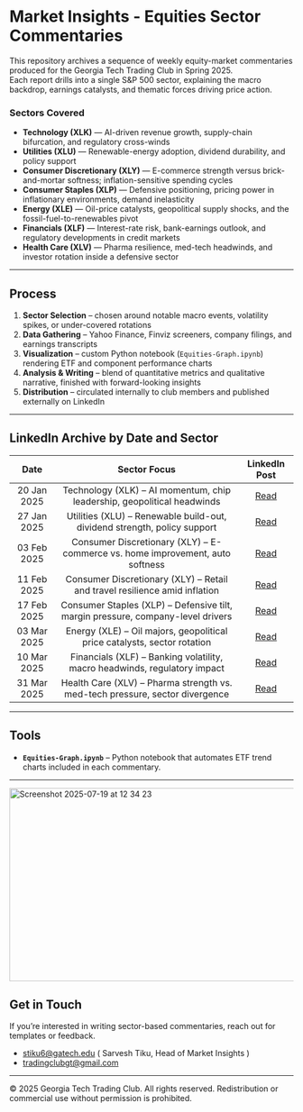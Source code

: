 # Market Insights - Equities Sector Commentaries

This repository archives a sequence of weekly equity-market commentaries produced for the Georgia Tech Trading Club in Spring 2025.  
Each report drills into a single S&P 500 sector, explaining the macro backdrop, earnings catalysts, and thematic forces driving price action.

### Sectors Covered

- **Technology (XLK)** — AI-driven revenue growth, supply-chain bifurcation, and regulatory cross-winds  
- **Utilities (XLU)** — Renewable-energy adoption, dividend durability, and policy support  
- **Consumer Discretionary (XLY)** — E-commerce strength versus brick-and-mortar softness; inflation-sensitive spending cycles  
- **Consumer Staples (XLP)** — Defensive positioning, pricing power in inflationary environments, demand inelasticity  
- **Energy (XLE)** — Oil-price catalysts, geopolitical supply shocks, and the fossil-fuel-to-renewables pivot  
- **Financials (XLF)** — Interest-rate risk, bank-earnings outlook, and regulatory developments in credit markets  
- **Health Care (XLV)** — Pharma resilience, med-tech headwinds, and investor rotation inside a defensive sector  

---

## Process

1. **Sector Selection** – chosen around notable macro events, volatility spikes, or under-covered rotations  
2. **Data Gathering** – Yahoo Finance, Finviz screeners, company filings, and earnings transcripts  
3. **Visualization** – custom Python notebook (`Equities-Graph.ipynb`) rendering ETF and component performance charts  
4. **Analysis & Writing** – blend of quantitative metrics and qualitative narrative, finished with forward-looking insights  
5. **Distribution** – circulated internally to club members and published externally on LinkedIn  

---

## LinkedIn Archive by Date and Sector

<div align="center">

<table>
  <thead>
    <tr>
      <th style="text-align:center;">Date</th>
      <th style="text-align:center;">Sector Focus</th>
      <th style="text-align:center;">LinkedIn Post</th>
    </tr>
  </thead>
  <tbody>
    <tr>
      <td style="text-align:center;">20 Jan 2025</td>
      <td style="text-align:center;">Technology (XLK) – AI momentum, chip leadership, geopolitical headwinds</td>
      <td style="text-align:center;"><a href="https://www.linkedin.com/posts/tradingclubgt_market-insights-21january2025-activity-7287531806323597312-9VpT">Read</a></td>
    </tr>
    <tr>
      <td style="text-align:center;">27 Jan 2025</td>
      <td style="text-align:center;">Utilities (XLU) – Renewable build-out, dividend strength, policy support</td>
      <td style="text-align:center;"><a href="https://www.linkedin.com/posts/tradingclubgt_market-insights-27january2025-activity-7289663013186404355-bgxJ">Read</a></td>
    </tr>
    <tr>
      <td style="text-align:center;">03 Feb 2025</td>
      <td style="text-align:center;">Consumer Discretionary (XLY) – E-commerce vs. home improvement, auto softness</td>
      <td style="text-align:center;"><a href="https://www.linkedin.com/posts/tradingclubgt_market-insights-3february2025-activity-7292199377429749761-IJaN">Read</a></td>
    </tr>
    <tr>
      <td style="text-align:center;">11 Feb 2025</td>
      <td style="text-align:center;">Consumer Discretionary (XLY) – Retail and travel resilience amid inflation</td>
      <td style="text-align:center;"><a href="https://www.linkedin.com/posts/tradingclubgt_market-insights-11february2025-activity-7295113583447687168-K7-X">Read</a></td>
    </tr>
    <tr>
      <td style="text-align:center;">17 Feb 2025</td>
      <td style="text-align:center;">Consumer Staples (XLP) – Defensive tilt, margin pressure, company-level drivers</td>
      <td style="text-align:center;"><a href="https://www.linkedin.com/posts/tradingclubgt_market-insights-17feb2025-activity-7297265057367838723-oTjj">Read</a></td>
    </tr>
    <tr>
      <td style="text-align:center;">03 Mar 2025</td>
      <td style="text-align:center;">Energy (XLE) – Oil majors, geopolitical price catalysts, sector rotation</td>
      <td style="text-align:center;"><a href="https://www.linkedin.com/posts/tradingclubgt_market-insights-3mar2025-activity-7302341095814803457-Pve3">Read</a></td>
    </tr>
    <tr>
      <td style="text-align:center;">10 Mar 2025</td>
      <td style="text-align:center;">Financials (XLF) – Banking volatility, macro headwinds, regulatory impact</td>
      <td style="text-align:center;"><a href="https://www.linkedin.com/posts/tradingclubgt_market-insights-10march2025-activity-7304867756418424832-p3J6">Read</a></td>
    </tr>
    <tr>
      <td style="text-align:center;">31 Mar 2025</td>
      <td style="text-align:center;">Health Care (XLV) – Pharma strength vs. med-tech pressure, sector divergence</td>
      <td style="text-align:center;"><a href="https://www.linkedin.com/posts/tradingclubgt_market-insights-31march2025-activity-7312490109998645248-VBvn">Read</a></td>
    </tr>
  </tbody>
</table>

</div>

---

## Tools

- **`Equities-Graph.ipynb`** – Python notebook that automates ETF trend charts included in each commentary.

---

<img width="1414" height="343" alt="Screenshot 2025-07-19 at 12 34 23" src="https://github.com/user-attachments/assets/ee4739a0-5a68-455a-92ee-1ab078c4adea" />

## Get in Touch

If you’re interested in writing sector-based commentaries, reach out for templates or feedback. 

- stiku6@gatech.edu ( Sarvesh Tiku, Head of Market Insights )
- tradingclubgt@gmail.com  

---
© 2025 Georgia Tech Trading Club. All rights reserved. Redistribution or commercial use without permission is prohibited.
